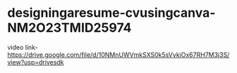 # designingaresume-cvusingcanva-NM2O23TMID25974
video link-https://drive.google.com/file/d/10NMnUWVmkSXS0k5sVvkiOx67RH7M3j3S/view?usp=drivesdk
